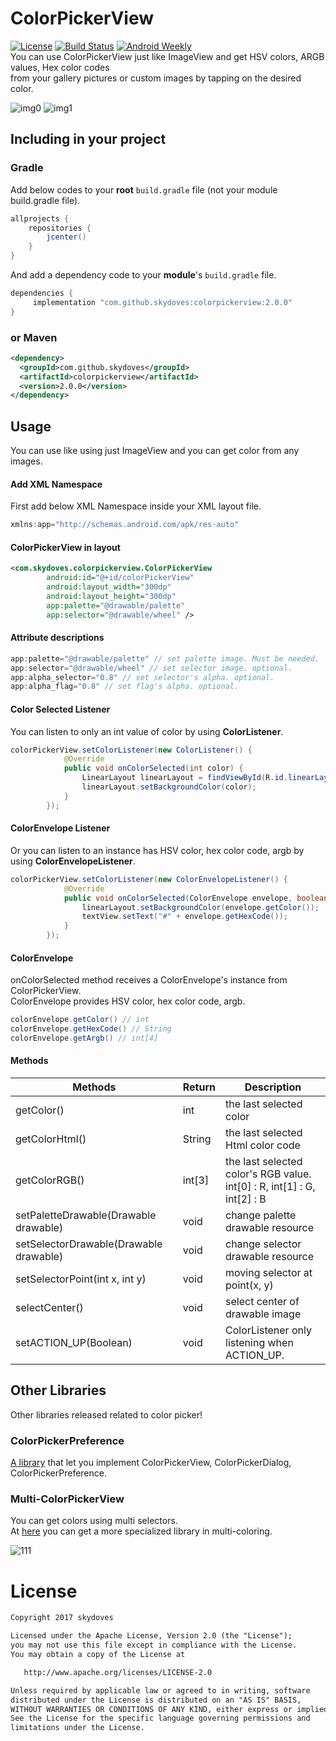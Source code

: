 # ColorPickerView
[![License](https://img.shields.io/badge/License-Apache%202.0-blue.svg)](https://opensource.org/licenses/Apache-2.0)
[![Build Status](https://travis-ci.org/skydoves/ColorPickerView.svg?branch=master)](https://travis-ci.org/skydoves/ColorPickerView)
[![Android Weekly](https://img.shields.io/badge/Android%20Weekly-%23316-orange.svg)](https://androidweekly.net/issues/issue-316)<br>
You can use ColorPickerView just like ImageView and get HSV colors, ARGB values, Hex color codes <br>
from your gallery pictures or custom images by tapping on the desired color. <br>

![img0](https://user-images.githubusercontent.com/24237865/45309043-ccf51580-b55d-11e8-8985-02fc2d3a7250.jpg) 
![img1](https://user-images.githubusercontent.com/24237865/45308725-1db83e80-b55d-11e8-84b0-1d48c0405365.jpg)

## Including in your project
### Gradle
Add below codes to your **root** `build.gradle` file (not your module build.gradle file).
```gradle
allprojects {
    repositories {
        jcenter()
    }
}
```
And add a dependency code to your **module**'s `build.gradle` file.
```gradle
dependencies {
     implementation "com.github.skydoves:colorpickerview:2.0.0"
}
```

### or Maven
```xml
<dependency>
  <groupId>com.github.skydoves</groupId>
  <artifactId>colorpickerview</artifactId>
  <version>2.0.0</version>
</dependency>
```
    
## Usage
You can use like using just ImageView and you can get color from any images.

#### Add XML Namespace
First add below XML Namespace inside your XML layout file.

```gradle
xmlns:app="http://schemas.android.com/apk/res-auto"
```

#### ColorPickerView in layout
```xml
<com.skydoves.colorpickerview.ColorPickerView
        android:id="@+id/colorPickerView"
        android:layout_width="300dp"
        android:layout_height="300dp"
        app:palette="@drawable/palette"
        app:selector="@drawable/wheel" />
```

#### Attribute descriptions
```gradle
app:palette="@drawable/palette" // set palette image. Must be needed.
app:selector="@drawable/wheel" // set selector image. optional.
app:alpha_selector="0.8" // set selector's alpha. optional.
app:alpha_flag="0.8" // set flag's alpha. optional.
```


#### Color Selected Listener
You can listen to only an int value of color by using **ColorListener**.
```java
colorPickerView.setColorListener(new ColorListener() {
            @Override
            public void onColorSelected(int color) {
                LinearLayout linearLayout = findViewById(R.id.linearLayout);
                linearLayout.setBackgroundColor(color);
            }
        });
```

#### ColorEnvelope Listener
Or you can listen to an instance has HSV color, hex color code, argb by using **ColorEnvelopeListener**.
```java
colorPickerView.setColorListener(new ColorEnvelopeListener() {
            @Override
            public void onColorSelected(ColorEnvelope envelope, boolean fromUser) {
                linearLayout.setBackgroundColor(envelope.getColor());
                textView.setText("#" + envelope.getHexCode());
            }
        });
```

#### ColorEnvelope
onColorSelected method receives a ColorEnvelope's instance from ColorPickerView. <br>
ColorEnvelope provides HSV color, hex color code, argb.
```java
colorEnvelope.getColor() // int
colorEnvelope.getHexCode() // String
colorEnvelope.getArgb() // int[4]
```

#### Methods
Methods | Return | Description
--- | --- | ---
getColor() | int | the last selected color
getColorHtml() | String | the last selected Html color code
getColorRGB() | int[3] | the last selected color's RGB value.<br> int[0] : R, int[1] : G, int[2] : B
setPaletteDrawable(Drawable drawable) | void | change palette drawable resource
setSelectorDrawable(Drawable drawable) | void | change selector drawable resource
setSelectorPoint(int x, int y) | void | moving selector at point(x, y)
selectCenter() | void | select center of drawable image
setACTION\_UP(Boolean) | void | ColorListener only listening when ACTION\_UP.

## Other Libraries
Other libraries released related to color picker!

### ColorPickerPreference
[A library](https://github.com/skydoves/ColorPickerPreference) that let you implement ColorPickerView, ColorPickerDialog, ColorPickerPreference. 

### Multi-ColorPickerView
You can get colors using multi selectors.<br>
At [here](https://github.com/skydoves/Multi-ColorPicker) you can get a more specialized library in multi-coloring.

![111](https://user-images.githubusercontent.com/24237865/31853730-9bb0ecfe-b6c8-11e7-9730-c16095042c1a.jpg)

# License
```xml
Copyright 2017 skydoves

Licensed under the Apache License, Version 2.0 (the "License");
you may not use this file except in compliance with the License.
You may obtain a copy of the License at

   http://www.apache.org/licenses/LICENSE-2.0

Unless required by applicable law or agreed to in writing, software
distributed under the License is distributed on an "AS IS" BASIS,
WITHOUT WARRANTIES OR CONDITIONS OF ANY KIND, either express or implied.
See the License for the specific language governing permissions and
limitations under the License.
```
